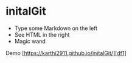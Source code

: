 # initalGit

- Type some Markdown on the left
- See HTML in the right
- Magic wand

Demo [https://karthi2911.github.io/initalGit/][df1]

[df1]: <https://karthi2911.github.io/initalGit/>
